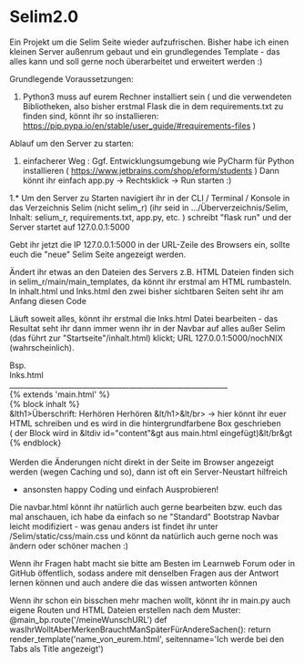 # Selim2.0
Ein Projekt um die Selim Seite wieder aufzufrischen.
Bisher habe ich einen kleinen Server außenrum gebaut und ein grundlegendes Template - das alles kann und soll gerne noch überarbeitet und erweitert werden :)</br>

Grundlegende Voraussetzungen: 

1. Python3 muss auf eurem Rechner installiert sein ( und die verwendeten Bibliotheken, also bisher erstmal Flask die in dem requirements.txt 
   zu finden sind, könnt ihr so installieren: https://pip.pypa.io/en/stable/user_guide/#requirements-files ) </br>

Ablauf um den Server zu starten: </br>

1. einfacherer Weg : Ggf. Entwicklungsumgebung wie PyCharm für Python installieren ( https://www.jetbrains.com/shop/eform/students ) 
   Dann könnt ihr einfach app.py -> Rechtsklick -> Run  starten :)</br>
   
1.* Um den Server zu Starten navigiert ihr in der CLI / Terminal / Konsole in das Verzeichnis Selim (nicht selim_r) 
   (ihr seid in .../Überverzeichnis/Selim, Inhalt: selium_r, requirements.txt, app.py, etc. ) 
   schreibt "flask run" und der Server startet auf 127.0.0.1:5000</br>
   
Gebt ihr jetzt die IP 127.0.0.1:5000 in der URL-Zeile des Browsers ein, sollte euch die "neue" Selim Seite angezeigt werden.
   
Ändert ihr etwas an den Dateien des Servers 
z.B. HTML Dateien finden sich in selim_r/main/main_templates, da könnt ihr erstmal am HTML rumbasteln. In inhalt.html und lnks.html den zwei
bisher sichtbaren Seiten seht ihr am Anfang diesen Code 

Läuft soweit alles, könnt ihr erstmal die lnks.html Datei bearbeiten - das Resultat seht ihr dann immer wenn ihr in der Navbar 
auf alles außer Selim (das führt zur "Startseite"/inhalt.html) klickt; URL 127.0.0.1:5000/nochNIX (wahrscheinlich).


Bsp. </br>
lnks.html</br>
____________________________________________________________</br>
   {% extends 'main.html' %}</br>
   {% block inhalt %}</br>
   &lth1>Überschrift: Herhören Herhören &lt/h1>&lt/br>
   -> hier könnt ihr euer HTML schreiben und es wird in die hintergrundfarbene Box geschrieben </br>
   ( der Block wird in &ltdiv id="content"&gt aus main.html eingefügt)&lt/br&gt
</br>
   {% endblock}</br>
                                   </br>
Werden die Änderungen nicht direkt in der Seite im Browser angezeigt werden (wegen Caching und so), dann ist oft ein Server-Neustart hilfreich 
- ansonsten happy Coding und einfach Ausprobieren!
  
                                                                                                  
Die navbar.html könnt ihr natürlich auch gerne bearbeiten bzw. euch das mal anschauen, 
ich habe da einfach so ne "Standard" Bootstrap Navbar leicht modifiziert - was genau anders ist findet ihr 
unter /Selim/static/css/main.css und könnt da natürlich auch gerne noch was ändern oder schöner machen :)</br>

Wenn ihr Fragen habt macht sie bitte am Besten im Learnweb Forum oder in GitHub öffentlich, sodass andere mit denselben Fragen aus der Antwort lernen können und auch andere die das      wissen antworten können</br>

   
Wenn ihr schon ein bisschen mehr machen wollt, könnt ihr in main.py auch eigene Routen und HTML Dateien erstellen nach dem Muster:
   @main_bp.route('/meineWunschURL')
      def wasIhrWolltAberMerkenBrauchtManSpäterFürAndereSachen():
         return render_template('name_von_eurem.html', seitenname='Ich werde bei den Tabs als Title angezeigt')
   
   
